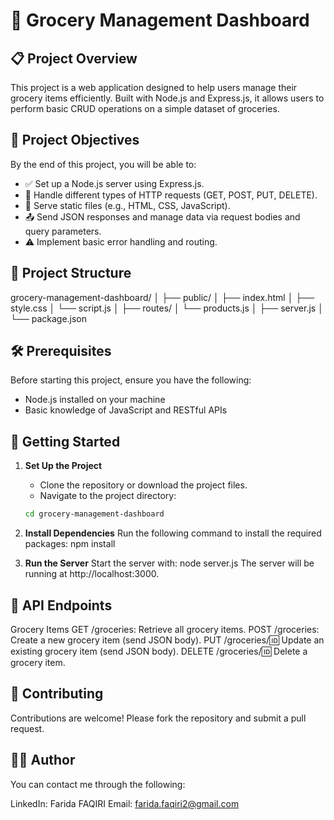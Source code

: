 # 🥗 Grocery Management Dashboard

## 📋 Project Overview
This project is a web application designed to help users manage their grocery items efficiently. Built with Node.js and Express.js, it allows users to perform basic CRUD operations on a simple dataset of groceries.

## 🎯 Project Objectives
By the end of this project, you will be able to:
- ✅ Set up a Node.js server using Express.js.
- 🔄 Handle different types of HTTP requests (GET, POST, PUT, DELETE).
- 📂 Serve static files (e.g., HTML, CSS, JavaScript).
- 📤 Send JSON responses and manage data via request bodies and query parameters.
- ⚠️ Implement basic error handling and routing.

## 📂 Project Structure

grocery-management-dashboard/
│
├── public/
│ ├── index.html
│ ├── style.css
│ └── script.js
│
├── routes/
│ └── products.js
│
├── server.js
│
└── package.json

## 🛠️ Prerequisites
Before starting this project, ensure you have the following:
- Node.js installed on your machine
- Basic knowledge of JavaScript and RESTful APIs

## 🚀 Getting Started

1. **Set Up the Project**
   - Clone the repository or download the project files.
   - Navigate to the project directory:
   ```bash
   cd grocery-management-dashboard

2. **Install Dependencies**
Run the following command to install the required packages:
npm install

3. **Run the Server**
Start the server with:
node server.js
The server will be running at http://localhost:3000.

## 📡 API Endpoints

Grocery Items
GET /groceries: Retrieve all grocery items.
POST /groceries: Create a new grocery item (send JSON body).
PUT /groceries/:id: Update an existing grocery item (send JSON body).
DELETE /groceries/:id: Delete a grocery item.

## 🤝 Contributing

Contributions are welcome! Please fork the repository and submit a pull request.

## 👩‍💻 Author

You can contact me through the following:

LinkedIn: Farida FAQIRI
Email: farida.faqiri2@gmail.com
